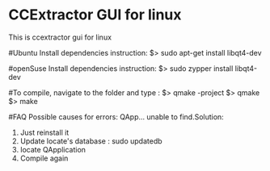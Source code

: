 # CCExtractor GUI for linux
This is ccextractor gui for linux


#Ubuntu Install dependencies instruction:
$> sudo apt-get install libqt4-dev

#openSuse Install dependencies instruction:
$> sudo zypper install libqt4-dev

#To compile, navigate to the folder and type :
$> qmake -project
$> qmake
$> make

#FAQ
Possible causes for errors:
QApp... unable to find.Solution:
1) Just reinstall it
2) Update locate's database :    sudo updatedb
3) locate QApplication
4) Compile again

